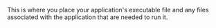 This is where you place your application's executable file and any files associated with the application that are needed to run it.
